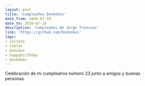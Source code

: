 ```yaml
---
layout: post
title: 'Cumpleaños Donkokes'
date_from: 2020-07-19
date_to: 2020-07-19
description: 'Cumpleaños de Jorge Troncoso'
link: 'https://github.com/Donkokes'
tags:
- carrete
- chelas
- bebidas
- happybirthday
- donkokes
---
```


Celebración de mi cumpleaños número 23 junto a amigos y buenas personas.